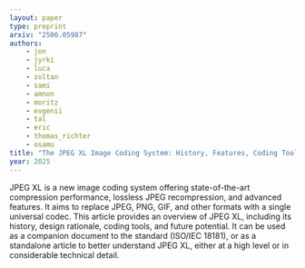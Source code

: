 ```yaml
---
layout: paper
type: preprint
arxiv: "2506.05987"
authors:
    - jon
    - jyrki
    - luca
    - zoltan
    - sami
    - amnon
    - moritz
    - evgenii
    - tal
    - eric
    - thomas_richter
    - osamu
title: "The JPEG XL Image Coding System: History, Features, Coding Tools, Design Rationale, and Future"
year: 2025
---
```



JPEG XL is a new image coding system offering state-of-the-art compression performance, lossless JPEG recompression, and advanced features. It aims to replace JPEG, PNG, GIF, and other formats with a single universal codec. This article provides an overview of JPEG XL, including its history, design rationale, coding tools, and future potential. It can be used as a companion document to the standard (ISO/IEC 18181), or as a standalone article to better understand JPEG XL, either at a high level or in considerable technical detail.